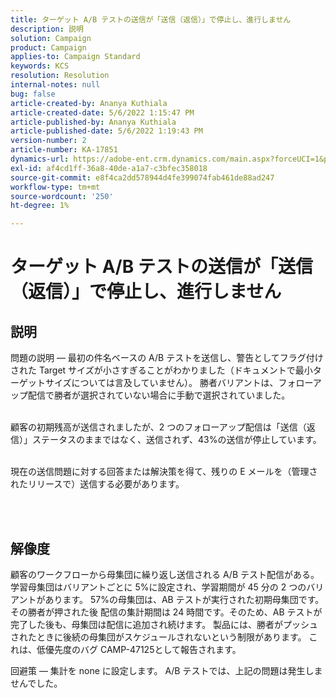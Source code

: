 ```yaml
---
title: ターゲット A/B テストの送信が「送信（返信）」で停止し、進行しません
description: 説明
solution: Campaign
product: Campaign
applies-to: Campaign Standard
keywords: KCS
resolution: Resolution
internal-notes: null
bug: false
article-created-by: Ananya Kuthiala
article-created-date: 5/6/2022 1:15:47 PM
article-published-by: Ananya Kuthiala
article-published-date: 5/6/2022 1:19:43 PM
version-number: 2
article-number: KA-17851
dynamics-url: https://adobe-ent.crm.dynamics.com/main.aspx?forceUCI=1&pagetype=entityrecord&etn=knowledgearticle&id=ff3f8d9f-3ecd-ec11-a7b5-0022480b639b
exl-id: af4cd1ff-36a8-40de-a1a7-c3bfec358018
source-git-commit: e8f4ca2dd578944d4fe399074fab461de88ad247
workflow-type: tm+mt
source-wordcount: '250'
ht-degree: 1%

---
```


# ターゲット A/B テストの送信が「送信（返信）」で停止し、進行しません

## 説明

問題の説明 — 最初の件名ベースの A/B テストを送信し、警告としてフラグ付けされた Target サイズが小さすぎることがわかりました（ドキュメントで最小ターゲットサイズについては言及していません）。 勝者バリアントは、フォローアップ配信で勝者が選択されていない場合に手動で選択されていました。

<br>顧客の初期残高が送信されましたが、2 つのフォローアップ配信は「送信（返信）」ステータスのままではなく、送信されず、43%の送信が停止しています。

<br>現在の送信問題に対する回答または解決策を得て、残りの E メールを（管理されたリリースで）送信する必要があります。

<br> 

## 解像度


顧客のワークフローから母集団に繰り返し送信される A/B テスト配信がある。 学習母集団はバリアントごとに 5%に設定され、学習期間が 45 分の 2 つのバリアントがあります。 57%の母集団は、AB テストが実行された初期母集団です。その勝者が押された後 配信の集計期間は 24 時間です。そのため、AB テストが完了した後も、母集団は配信に追加され続けます。 製品には、勝者がプッシュされたときに後続の母集団がスケジュールされないという制限があります。 これは、低優先度のバグ CAMP-47125として報告されます。

回避策 — 集計を none に設定します。 A/B テストでは、上記の問題は発生しませんでした。

